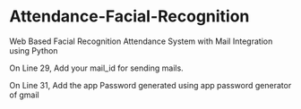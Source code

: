 # Attendance-Facial-Recognition
Web Based Facial Recognition Attendance System with Mail Integration using Python 

On Line 29, Add your mail_id for sending mails.

On Line 31, Add the app Password generated using app password generator of gmail

